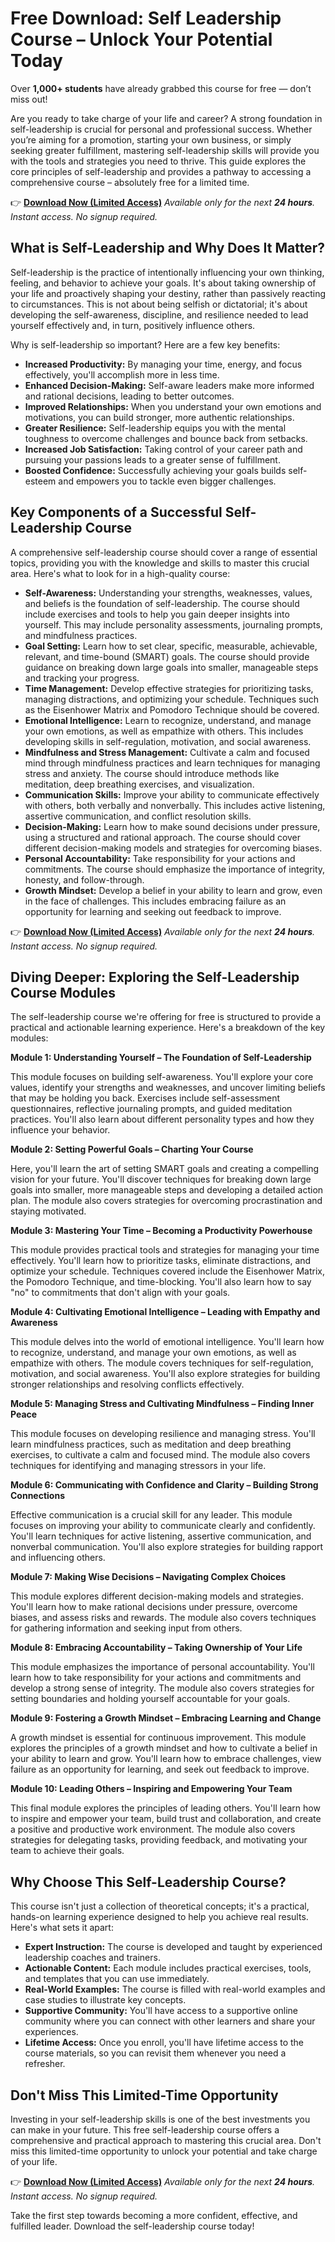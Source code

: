 # Free Download: Self Leadership Course – Unlock Your Potential Today

Over **1,000+ students** have already grabbed this course for free — don’t miss out!

Are you ready to take charge of your life and career? A strong foundation in self-leadership is crucial for personal and professional success. Whether you’re aiming for a promotion, starting your own business, or simply seeking greater fulfillment, mastering self-leadership skills will provide you with the tools and strategies you need to thrive. This guide explores the core principles of self-leadership and provides a pathway to accessing a comprehensive course – absolutely free for a limited time.

👉 **[Download Now (Limited Access)](https://udemywork.com/self-leadership-course)**
_Available only for the next **24 hours**. Instant access. No signup required._

## What is Self-Leadership and Why Does It Matter?

Self-leadership is the practice of intentionally influencing your own thinking, feeling, and behavior to achieve your goals. It's about taking ownership of your life and proactively shaping your destiny, rather than passively reacting to circumstances. This is not about being selfish or dictatorial; it's about developing the self-awareness, discipline, and resilience needed to lead yourself effectively and, in turn, positively influence others.

Why is self-leadership so important? Here are a few key benefits:

*   **Increased Productivity:** By managing your time, energy, and focus effectively, you'll accomplish more in less time.
*   **Enhanced Decision-Making:** Self-aware leaders make more informed and rational decisions, leading to better outcomes.
*   **Improved Relationships:** When you understand your own emotions and motivations, you can build stronger, more authentic relationships.
*   **Greater Resilience:** Self-leadership equips you with the mental toughness to overcome challenges and bounce back from setbacks.
*   **Increased Job Satisfaction:** Taking control of your career path and pursuing your passions leads to a greater sense of fulfillment.
*   **Boosted Confidence:** Successfully achieving your goals builds self-esteem and empowers you to tackle even bigger challenges.

## Key Components of a Successful Self-Leadership Course

A comprehensive self-leadership course should cover a range of essential topics, providing you with the knowledge and skills to master this crucial area. Here's what to look for in a high-quality course:

*   **Self-Awareness:** Understanding your strengths, weaknesses, values, and beliefs is the foundation of self-leadership. The course should include exercises and tools to help you gain deeper insights into yourself. This may include personality assessments, journaling prompts, and mindfulness practices.
*   **Goal Setting:** Learn how to set clear, specific, measurable, achievable, relevant, and time-bound (SMART) goals. The course should provide guidance on breaking down large goals into smaller, manageable steps and tracking your progress.
*   **Time Management:** Develop effective strategies for prioritizing tasks, managing distractions, and optimizing your schedule. Techniques such as the Eisenhower Matrix and Pomodoro Technique should be covered.
*   **Emotional Intelligence:** Learn to recognize, understand, and manage your own emotions, as well as empathize with others. This includes developing skills in self-regulation, motivation, and social awareness.
*   **Mindfulness and Stress Management:** Cultivate a calm and focused mind through mindfulness practices and learn techniques for managing stress and anxiety. The course should introduce methods like meditation, deep breathing exercises, and visualization.
*   **Communication Skills:** Improve your ability to communicate effectively with others, both verbally and nonverbally. This includes active listening, assertive communication, and conflict resolution skills.
*   **Decision-Making:** Learn how to make sound decisions under pressure, using a structured and rational approach. The course should cover different decision-making models and strategies for overcoming biases.
*   **Personal Accountability:** Take responsibility for your actions and commitments. The course should emphasize the importance of integrity, honesty, and follow-through.
*   **Growth Mindset:** Develop a belief in your ability to learn and grow, even in the face of challenges. This includes embracing failure as an opportunity for learning and seeking out feedback to improve.

👉 **[Download Now (Limited Access)](https://udemywork.com/self-leadership-course)**
_Available only for the next **24 hours**. Instant access. No signup required._

## Diving Deeper: Exploring the Self-Leadership Course Modules

The self-leadership course we're offering for free is structured to provide a practical and actionable learning experience. Here's a breakdown of the key modules:

**Module 1: Understanding Yourself – The Foundation of Self-Leadership**

This module focuses on building self-awareness. You'll explore your core values, identify your strengths and weaknesses, and uncover limiting beliefs that may be holding you back. Exercises include self-assessment questionnaires, reflective journaling prompts, and guided meditation practices. You'll also learn about different personality types and how they influence your behavior.

**Module 2: Setting Powerful Goals – Charting Your Course**

Here, you'll learn the art of setting SMART goals and creating a compelling vision for your future. You'll discover techniques for breaking down large goals into smaller, more manageable steps and developing a detailed action plan. The module also covers strategies for overcoming procrastination and staying motivated.

**Module 3: Mastering Your Time – Becoming a Productivity Powerhouse**

This module provides practical tools and strategies for managing your time effectively. You'll learn how to prioritize tasks, eliminate distractions, and optimize your schedule. Techniques covered include the Eisenhower Matrix, the Pomodoro Technique, and time-blocking. You'll also learn how to say "no" to commitments that don't align with your goals.

**Module 4: Cultivating Emotional Intelligence – Leading with Empathy and Awareness**

This module delves into the world of emotional intelligence. You'll learn how to recognize, understand, and manage your own emotions, as well as empathize with others. The module covers techniques for self-regulation, motivation, and social awareness. You'll also explore strategies for building stronger relationships and resolving conflicts effectively.

**Module 5: Managing Stress and Cultivating Mindfulness – Finding Inner Peace**

This module focuses on developing resilience and managing stress. You'll learn mindfulness practices, such as meditation and deep breathing exercises, to cultivate a calm and focused mind. The module also covers techniques for identifying and managing stressors in your life.

**Module 6: Communicating with Confidence and Clarity – Building Strong Connections**

Effective communication is a crucial skill for any leader. This module focuses on improving your ability to communicate clearly and confidently. You'll learn techniques for active listening, assertive communication, and nonverbal communication. You'll also explore strategies for building rapport and influencing others.

**Module 7: Making Wise Decisions – Navigating Complex Choices**

This module explores different decision-making models and strategies. You'll learn how to make rational decisions under pressure, overcome biases, and assess risks and rewards. The module also covers techniques for gathering information and seeking input from others.

**Module 8: Embracing Accountability – Taking Ownership of Your Life**

This module emphasizes the importance of personal accountability. You'll learn how to take responsibility for your actions and commitments and develop a strong sense of integrity. The module also covers strategies for setting boundaries and holding yourself accountable for your goals.

**Module 9: Fostering a Growth Mindset – Embracing Learning and Change**

A growth mindset is essential for continuous improvement. This module explores the principles of a growth mindset and how to cultivate a belief in your ability to learn and grow. You'll learn how to embrace challenges, view failure as an opportunity for learning, and seek out feedback to improve.

**Module 10: Leading Others – Inspiring and Empowering Your Team**

This final module explores the principles of leading others. You'll learn how to inspire and empower your team, build trust and collaboration, and create a positive and productive work environment. The module also covers strategies for delegating tasks, providing feedback, and motivating your team to achieve their goals.

## Why Choose This Self-Leadership Course?

This course isn't just a collection of theoretical concepts; it's a practical, hands-on learning experience designed to help you achieve real results. Here's what sets it apart:

*   **Expert Instruction:** The course is developed and taught by experienced leadership coaches and trainers.
*   **Actionable Content:** Each module includes practical exercises, tools, and templates that you can use immediately.
*   **Real-World Examples:** The course is filled with real-world examples and case studies to illustrate key concepts.
*   **Supportive Community:** You'll have access to a supportive online community where you can connect with other learners and share your experiences.
*   **Lifetime Access:** Once you enroll, you'll have lifetime access to the course materials, so you can revisit them whenever you need a refresher.

## Don't Miss This Limited-Time Opportunity

Investing in your self-leadership skills is one of the best investments you can make in your future. This free self-leadership course offers a comprehensive and practical approach to mastering this crucial area. Don't miss this limited-time opportunity to unlock your potential and take charge of your life.

👉 **[Download Now (Limited Access)](https://udemywork.com/self-leadership-course)**
_Available only for the next **24 hours**. Instant access. No signup required._

Take the first step towards becoming a more confident, effective, and fulfilled leader. Download the self-leadership course today!
